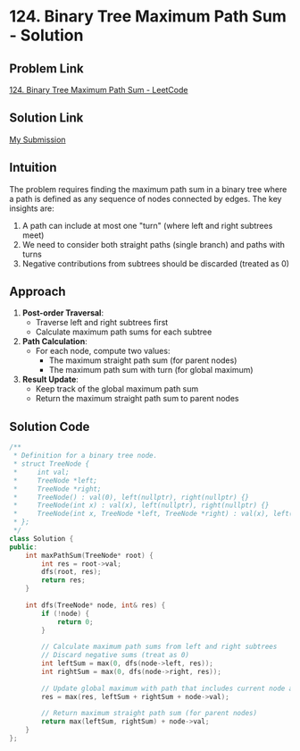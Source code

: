 # 124. Binary Tree Maximum Path Sum - Solution

## Problem Link
[124. Binary Tree Maximum Path Sum - LeetCode](https://leetcode.com/problems/binary-tree-maximum-path-sum/)

## Solution Link
[My Submission](https://leetcode.com/problems/binary-tree-maximum-path-sum/submissions/1641512529)

## Intuition
The problem requires finding the maximum path sum in a binary tree where a path is defined as any sequence of nodes connected by edges. The key insights are:
1. A path can include at most one "turn" (where left and right subtrees meet)
2. We need to consider both straight paths (single branch) and paths with turns
3. Negative contributions from subtrees should be discarded (treated as 0)

## Approach
1. **Post-order Traversal**:
   - Traverse left and right subtrees first
   - Calculate maximum path sums for each subtree
2. **Path Calculation**:
   - For each node, compute two values:
     - The maximum straight path sum (for parent nodes)
     - The maximum path sum with turn (for global maximum)
3. **Result Update**:
   - Keep track of the global maximum path sum
   - Return the maximum straight path sum to parent nodes

## Solution Code
```cpp
/**
 * Definition for a binary tree node.
 * struct TreeNode {
 *     int val;
 *     TreeNode *left;
 *     TreeNode *right;
 *     TreeNode() : val(0), left(nullptr), right(nullptr) {}
 *     TreeNode(int x) : val(x), left(nullptr), right(nullptr) {}
 *     TreeNode(int x, TreeNode *left, TreeNode *right) : val(x), left(left), right(right) {}
 * };
 */
class Solution {
public:
    int maxPathSum(TreeNode* root) {
        int res = root->val;
        dfs(root, res);
        return res;
    }
    
    int dfs(TreeNode* node, int& res) {
        if (!node) {
            return 0;
        }
        
        // Calculate maximum path sums from left and right subtrees
        // Discard negative sums (treat as 0)
        int leftSum = max(0, dfs(node->left, res));
        int rightSum = max(0, dfs(node->right, res));
        
        // Update global maximum with path that includes current node as root
        res = max(res, leftSum + rightSum + node->val);
        
        // Return maximum straight path sum (for parent nodes)
        return max(leftSum, rightSum) + node->val;
    }
};
